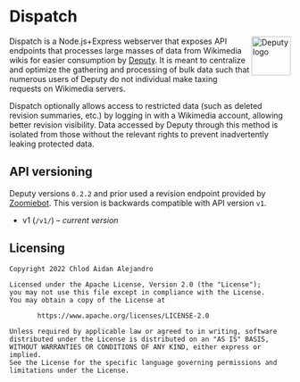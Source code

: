 # Dispatch
<img align="right" width="70" height="70" src="https://upload.wikimedia.org/wikipedia/commons/2/2b/Deputy_logo.svg" alt="Deputy logo">

Dispatch is a Node.js+Express webserver that exposes API endpoints that processes
large masses of data from Wikimedia wikis for easier consumption by
[Deputy](https://github.com/ChlodAlejandro/deputy). It is meant to centralize
and optimize the gathering and processing of bulk data such that numerous
users of Deputy do not individual make taxing requests on Wikimedia servers.

Dispatch optionally allows access to restricted data (such as deleted revision
summaries, etc.) by logging in with a Wikimedia account, allowing better
revision visibility. Data accessed by Deputy through this method is isolated
from those without the relevant rights to prevent inadvertently leaking
protected data.

## API versioning

Deputy versions `0.2.2` and prior used a revision endpoint provided by
[Zoomiebot](https://github.com/ChlodAlejandro/zoomiebot/blob/978eb4b05a/bot/api/deputy/v1/revisions.ts).
This version is backwards compatible with API version `v1`.

* v1 (`/v1/`) – *current version*

## Licensing

```
Copyright 2022 Chlod Aidan Alejandro

Licensed under the Apache License, Version 2.0 (the "License");
you may not use this file except in compliance with the License.
You may obtain a copy of the License at

       https://www.apache.org/licenses/LICENSE-2.0

Unless required by applicable law or agreed to in writing, software
distributed under the License is distributed on an "AS IS" BASIS,
WITHOUT WARRANTIES OR CONDITIONS OF ANY KIND, either express or implied.
See the License for the specific language governing permissions and
limitations under the License.
```